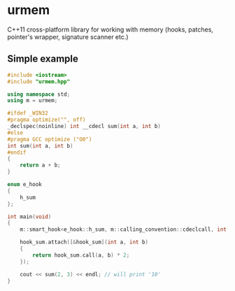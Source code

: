 # urmem
C++11 cross-platform library for working with memory (hooks, patches, pointer's wrapper, signature scanner etc.)
## Simple example
```cpp
#include <iostream>
#include "urmem.hpp"

using namespace std;
using m = urmem;

#ifdef _WIN32
#pragma optimize("", off)
_declspec(noinline) int __cdecl sum(int a, int b)
#else
#pragma GCC optimize ("O0")
int sum(int a, int b)
#endif
{
	return a + b;
}

enum e_hook
{
	h_sum
};

int main(void)
{
	m::smart_hook<e_hook::h_sum, m::calling_convention::cdeclcall, int(int, int)> hook_sum(m::get_func_addr(&sum));

	hook_sum.attach([&hook_sum](int a, int b)
	{
		return hook_sum.call(a, b) * 2;
	});

	cout << sum(2, 3) << endl; // will print '10'	
}

```